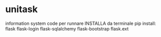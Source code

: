 # unitask
information system code
per runnare INSTALLA da terminale pip install:
flask 
flask-login 
flask-sqlalchemy
flask-bootstrap
flask.ext



